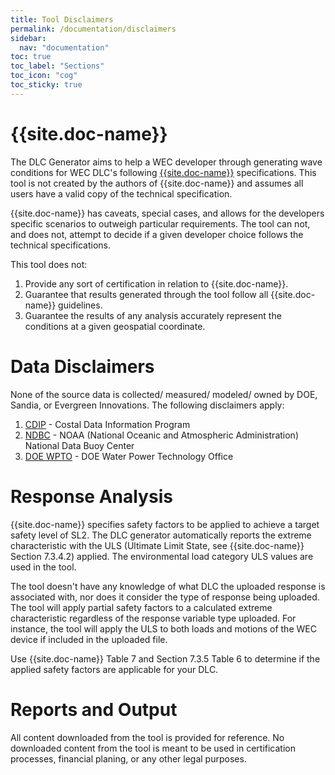 ```yaml
---
title: Tool Disclaimers
permalink: /documentation/disclaimers
sidebar:
  nav: "documentation"
toc: true
toc_label: "Sections"
toc_icon: "cog"
toc_sticky: true
---
```


# {{site.doc-name}}

The DLC Generator aims to help a WEC developer through generating wave conditions for WEC DLC's following [{{site.doc-name}}]({{site.doc-link}}) specifications.  This tool is not created by the authors of {{site.doc-name}} and assumes all users have a valid copy of the technical specification. 

{{site.doc-name}} has caveats, special cases, and allows for the developers specific scenarios to outweigh particular requirements.  The tool can not, and does not, attempt to decide if a given developer choice follows the technical specifications. 

This tool does not:
1. Provide any sort of certification in relation to {{site.doc-name}}.
2. Guarantee that results generated through the tool follow all {{site.doc-name}} guidelines.
3. Guarantee the results of any analysis accurately represent the conditions at a given geospatial coordinate.


# Data Disclaimers

None of the source data is collected/ measured/ modeled/ owned by DOE, Sandia, or Evergreen Innovations. The following disclaimers apply:
1. [CDIP](https://cdip.ucsd.edu/m/documents/data_access.html#data-use-and-acknowledgements) - Costal Data Information Program
2. [NDBC](https://www.weather.gov/disclaimer) - NOAA (National Oceanic and Atmospheric Administration) National Data Buoy Center
3. [DOE WPTO](https://github.com/openEDI/documentation/blob/main/US_Wave.md#disclaimer-and-attribution) - DOE Water Power Technology Office


# Response Analysis

{{site.doc-name}} specifies safety factors to be applied to achieve a target safety level of SL2.  The DLC generator automatically reports the extreme characteristic with the ULS (Ultimate Limit State, see {{site.doc-name}} Section 7.3.4.2) applied. The environmental load category ULS values are used in the tool.

The tool doesn't have any knowledge of what DLC the uploaded response is associated with, nor does it consider the type of response being uploaded.  The tool will apply partial safety factors to a calculated extreme characteristic regardless of the response variable type uploaded.  For instance, the tool will apply the ULS to both loads and motions of the WEC device if included in the uploaded file.

Use {{site.doc-name}} Table 7 and Section 7.3.5 Table 6 to determine if the applied safety factors are applicable for your DLC.  

# Reports and Output

All content downloaded from the tool is provided for reference. No downloaded content from the tool is meant to be used in certification processes, financial planing, or any other legal purposes. 


